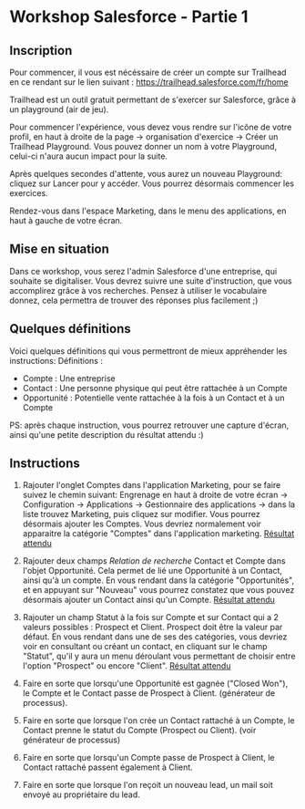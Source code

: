 # Workshop Salesforce - Partie 1

## Inscription
Pour commencer, il vous est nécéssaire de créer un compte sur Trailhead en ce rendant sur le lien suivant : https://trailhead.salesforce.com/fr/home

Trailhead est un outil gratuit permettant de s'exercer sur Salesforce, grâce à un playground (air de jeu).

Pour commencer l'expérience, vous devez vous rendre sur l'icône de votre profil, en haut à droite de la page -> organisation d'exercice -> Créer un Trailhead Playground. Vous pouvez donner un nom à votre Playground, celui-ci n'aura aucun impact pour la suite.

Après quelques secondes d'attente, vous aurez un nouveau Playground: cliquez sur Lancer pour y accéder. Vous pourrez désormais commencer les exercices.

Rendez-vous dans l'espace Marketing, dans le menu des applications, en haut à gauche de votre écran.

## Mise en situation
Dans ce workshop, vous serez l'admin Salesforce d'une entreprise, qui souhaite se digitaliser.
Vous devrez suivre une suite d'instruction, que vous accomplirez grâce à vos recherches. Pensez à utiliser le vocabulaire donnez, cela permettra de trouver
des réponses plus facilement ;)

## Quelques définitions
Voici quelques définitions qui vous permettront de mieux appréhender les instructions:
Définitions :
- Compte : Une entreprise
- Contact : Une personne physique qui peut être rattachée à un Compte
- Opportunité : Potentielle vente rattachée à la fois à un Contact et à un Compte

PS: après chaque instruction, vous pourrez retrouver une capture d'écran, ainsi qu'une petite description du résultat attendu :)

## Instructions
1. Rajouter l'onglet Comptes dans l'application Marketing, pour se faire suivez le chemin suivant: 
Engrenage en haut à droite de votre écran -> Configuration -> Applications -> Gestionnaire des applications -> dans la liste trouvez Marketing,
puis cliquez sur modifier. Vous pourrez désormais ajouter les Comptes. Vous devriez normalement voir apparaitre la catégorie "Comptes" dans l'application marketing.
[Résultat attendu](https://github.com/Nathaniael/salesforcep1/blob/main/exo1.png)

2. Rajouter deux champs _Relation de recherche_ Contact et Compte dans l'objet Opportunité. Cela permet de lié une Opportunité à un Contact, ainsi qu'à un compte.
En vous rendant dans la catégorie "Opportunités", et en appuyant sur "Nouveau" vous pourrez constatez que vous pouvez désormais ajouter un Contact ainsi qu'un Compte.
[Résultat attendu](https://github.com/Nathaniael/salesforcep1/blob/main/exo2.png)

3. Rajouter un champ Statut à la fois sur Compte et sur Contact qui a 2 valeurs possibles : Prospect et Client. Prospect doit être la valeur par défaut. En vous rendant dans une de ses des catégories, vous devriez voir en consultant ou créant un contact, en cliquant sur le champ "Statut", qu'il y aura un menu déroulant vous permettant de choisir entre l'option "Prospect" ou encore "Client".
[Résultat attendu](https://github.com/Nathaniael/salesforcep1/blob/main/exo3.png)

4. Faire en sorte que lorsqu'une Opportunité est gagnée ("Closed Won"), le Compte et le Contact passe de Prospect à Client.
(générateur de processus).

5. Faire en sorte que lorsque l'on crée un Contact rattaché à un Compte, le Contact prenne le statut du Compte (Prospect ou Client).
(voir générateur de processus)

6. Faire en sorte que lorsqu'un Compte passe de Prospect à Client, le Contact rattaché passent également à Client.

7. Faire en sorte que lorsque l'on reçoit un nouveau lead, un mail soit envoyé au propriétaire du lead.
